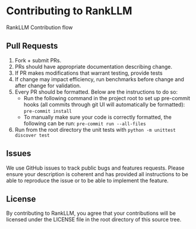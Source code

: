# Contributing to RankLLM

RankLLM Contribution flow

## Pull Requests 

1. Fork + submit PRs.
2. PRs should have appropriate documentation describing change.
3. If PR makes modifications that warrant testing, provide tests
4. If change may impact efficiency, run benchmarks before change and after change for validation.
5. Every PR should be formatted. Below are the instructions to do so:
    - Run the following command in the project root to set up pre-commit hooks (all commits through git UI will automatically be formatted): ```pre-commit install```
    - To manually make sure your code is correctly formatted, the following can be run: ```pre-commit run --all-files```
6. Run from the root directory the unit tests with `python -m unittest discover test`

## Issues

We use GitHub issues to track public bugs and features requests. Please ensure your description is coherent and has provided all instructions to be able to reproduce the issue or to be able to implement the feature.

## License

By contributing to RankLLM, you agree that your contributions will be licensed under the LICENSE file in the root directory of this source tree.